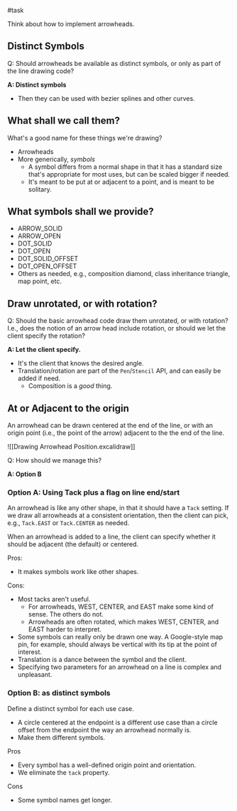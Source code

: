 #task 

Think about how to implement arrowheads.

## Distinct Symbols

Q: Should arrowheads be available as distinct symbols, or only as part of the line drawing code?

 **A: Distinct symbols**

-  Then they can be used with bezier splines and other curves.

## What shall we call them?

What's a good name for these things we're drawing?

- Arrowheads
- More generically, *symbols*
    - A symbol differs from a normal shape in that it has a standard size that's appropriate for most uses, but can be scaled bigger if needed.
    - It's meant to be put at or adjacent to a point, and is meant to be solitary.

## What symbols shall we provide?

- ARROW_SOLID
- ARROW_OPEN
- DOT_SOLID
- DOT_OPEN
- DOT_SOLID_OFFSET
- DOT_OPEN_OFFSET
- Others as needed, e.g., composition diamond, class inheritance triangle, map point, etc.

## Draw unrotated, or with rotation?

Q: Should the basic arrowhead code draw them unrotated, or with rotation? I.e., does the notion of an arrow head include rotation, or should we let the client specify the rotation?

**A: Let the client specify.**
        
- It's the client that knows the desired angle.
- Translation/rotation are part of the `Pen`/`Stencil` API, and can easily be added if need.  
    - Composition is a *good* thing.

## At or Adjacent to the origin

An arrowhead can be drawn centered at the end of the line, or with an origin point (i.e., the point of the arrow) adjacent to the the end of the line.

![[Drawing Arrowhead Position.excalidraw]]

Q: How should we manage this?

**A: Option B**

### Option A: Using Tack plus a flag on line end/start

An arrowhead is like any other shape, in that it should have a `Tack` setting.  If we draw all arrowheads at a consistent orientation, then the client can pick, e.g., `Tack.EAST` or `Tack.CENTER` as needed.

When an arrowhead is added to a line, the client can specify whether it should be adjacent (the default) or centered.

Pros:

- It makes symbols work like other shapes.

Cons:

- Most tacks aren't useful.
    - For arrowheads, WEST, CENTER, and EAST make some kind of sense.  The others do not.
    - Arrowheads are often rotated, which makes WEST, CENTER, and EAST harder to interpret.
- Some symbols can really only be drawn one way.  A Google-style map pin, for example, should always be vertical with its tip at the point of interest.
- Translation is a dance between the symbol and the client.
- Specifying two parameters for an arrowhead on a line is complex and unpleasant.

### Option B: as distinct symbols

Define a distinct symbol for each use case.

- A circle centered at the endpoint is a different use case than a circle offset from the endpoint the way an arrowhead normally is.
- Make them different symbols.

Pros

- Every symbol has a well-defined origin point and orientation.
- We eliminate the `tack` property.

Cons

- Some symbol names get longer.
